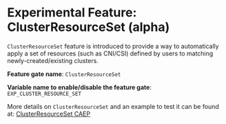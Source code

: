 # Experimental Feature: ClusterResourceSet (alpha)

`ClusterResourceSet` feature is introduced to provide a way to automatically apply a set of resources (such as CNI/CSI) defined by users to matching newly-created/existing clusters.

**Feature gate name**: `ClusterResourceSet`

**Variable name to enable/disable the feature gate**: `EXP_CLUSTER_RESOURCE_SET`

More details on `ClusterResourceSet` and an example to test it can be found at:
[ClusterResourceSet CAEP](https://github.com/kubernetes-sigs/cluster-api/blob/master/docs/proposals/20200220-cluster-resource-set.md)
